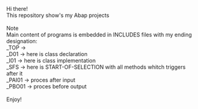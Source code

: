 

Hi there! <br>
This repository show's my Abap projects <br><br>
Note<br>
Main content of programs  is embedded in INCLUDES files with my ending designation:<br>
_TOP -> <br>
_D01 -> here is class declaration <br>
_I01 -> here is class implementation <br>
_SFS -> here is START-OF-SELECTION with all methods whitch triggers after it <br>
_PAI01 -> proces after input <br>
_PBO01 -> proces before output <br>
<br>
Enjoy!

